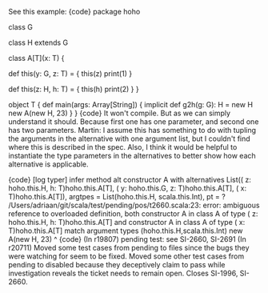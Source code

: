 See this example:
{code}
package hoho

class G

class H extends G

class A[T](x: T) {

  def this(y: G, z: T) = {
    this(z)
    print(1)
  }

  def this(z: H, h: T) = {
    this(h)
    print(2)
  }
}

object T {
  def main(args: Array[String]) {
    implicit def g2h(g: G): H = new H
    new A(new H, 23)
  }
}
{code}
It won't compile. But as we can simply understand it should. Because first one has one parameter, and second one has two parameters.
Martin: I assume this has something to do with tupling the arguments in the alternative with one argument list, but I couldn't find where this is described in the spec. Also, I think it would be helpful to instantiate the type parameters in the alternatives to better show how each alternative is applicable.


{code}
[log typer] infer method alt constructor A with alternatives List((<param> z: hoho.this.H,<param> h: T)hoho.this.A[T], (<param> y: hoho.this.G,<param> z: T)hoho.this.A[T], (<param> x: T)hoho.this.A[T]), argtpes = List(hoho.this.H, scala.this.Int), pt = ?
/Users/adriaan/git/scala/test/pending/pos/t2660.scala:23: error: ambiguous reference to overloaded definition,
both constructor A in class A of type (<param> z: hoho.this.H,<param> h: T)hoho.this.A[T]
and  constructor A in class A of type (<param> x: T)hoho.this.A[T]
match argument types (hoho.this.H,scala.this.Int)
    new A(new H, 23)
    ^
{code}
(In r19807) pending test: see SI-2660, SI-2691
(In r20711) Moved some test cases from pending to files since the bugs they
were watching for seem to be fixed.  Moved some other test cases
from pending to disabled because they deceptively claim to pass
while investigation reveals the ticket needs to remain open.
Closes SI-1996, SI-2660.
